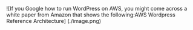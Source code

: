 ![If you Google how to run WordPress on AWS, you might come across a white paper from Amazon that shows the following:AWS Wordpress Reference Architecture]
(./image.png)
